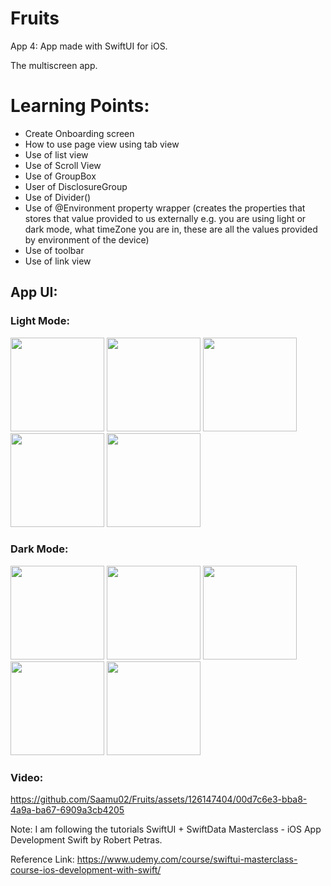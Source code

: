 # Fruits

App 4: App made with SwiftUI for iOS.

The multiscreen app.

# Learning Points:
- Create Onboarding screen
- How to use page view using tab view
- Use of list view
- Use of Scroll View
- Use of GroupBox
- User of DisclosureGroup
- Use of Divider() 
- Use of @Environment property wrapper (creates the properties that stores that value provided to us externally e.g. you are using light or dark mode, what timeZone you are in, these are all the values provided by environment of the device)
- Use of toolbar
- Use of link view 

## App UI:

### Light Mode:

<img src="https://github.com/Saamu02/Fruits/assets/126147404/7901c517-c707-4b6a-840c-624859f25603" width="150" />
<img src="https://github.com/Saamu02/Fruits/assets/126147404/eb377450-12c3-4967-abd4-7a2434458b0d" width="150" />
<img src="https://github.com/Saamu02/Fruits/assets/126147404/86896027-8a78-4c40-b807-27a25a08553a" width="150" />
<img src="https://github.com/Saamu02/Fruits/assets/126147404/a7d38872-cf53-401c-b8e4-065becd1b06a" width="150" />
<img src="https://github.com/Saamu02/Fruits/assets/126147404/bd0fa551-1990-4103-b854-ac9b7221742c" width="150" />


### Dark Mode:

<img src="https://github.com/Saamu02/Fruits/assets/126147404/8c66de27-44a0-48fa-ae0a-f849c4b4fb0b" width="150" />
<img src="https://github.com/Saamu02/Fruits/assets/126147404/863ea609-6489-422c-b4a9-da8d6d2630c2" width="150" />
<img src="https://github.com/Saamu02/Fruits/assets/126147404/c3bf0e60-41b8-4aed-b2b9-a858928181fd" width="150" />
<img src="https://github.com/Saamu02/Fruits/assets/126147404/cb372593-ad19-45f8-835b-61bcfb488b37" width="150" />
<img src="https://github.com/Saamu02/Fruits/assets/126147404/f54e014b-97ca-4ae5-95a5-15a6787f0037" width="150" />


### Video:

https://github.com/Saamu02/Fruits/assets/126147404/00d7c6e3-bba8-4a9a-ba67-6909a3cb4205



Note: I am following the tutorials SwiftUI + SwiftData Masterclass - iOS App Development Swift by Robert Petras.

Reference Link: https://www.udemy.com/course/swiftui-masterclass-course-ios-development-with-swift/

